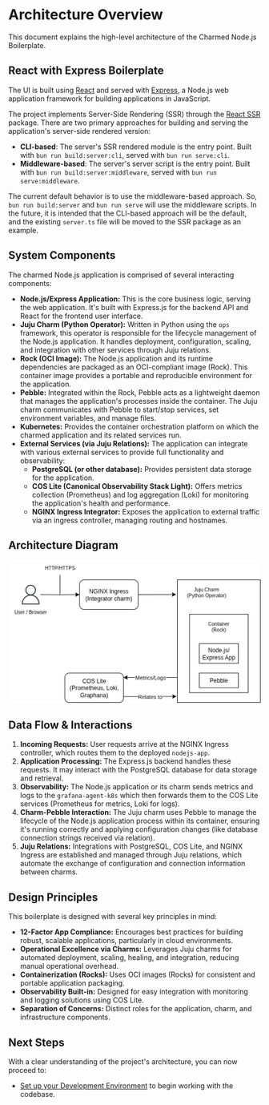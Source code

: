 # Architecture Overview

This document explains the high-level architecture of the Charmed Node.js Boilerplate.

## React with Express Boilerplate

The UI is built using [React](https://react.dev/) and served with [Express](https://expressjs.com/), a Node.js web application framework for building applications in JavaScript.

The project implements Server-Side Rendering (SSR) through the [React SSR](https://github.com/canonical/pragma/tree/main/packages/react/ssr) package. There are two primary approaches for building and serving the application's server-side rendered version:

* **CLI-based**: The server's SSR rendered module is the entry point. Built with `bun run build:server:cli`, served with `bun run serve:cli`.
* **Middleware-based**: The server's server script is the entry point. Built with `bun run build:server:middleware`, served with `bun run serve:middleware`.

The current default behavior is to use the middleware-based approach. So, `bun run build:server` and `bun run serve` will use the middleware scripts. In the future, it is intended that the CLI-based approach will be the default, and the existing `server.ts` file will be moved to the SSR package as an example.

## System Components

The charmed Node.js application is comprised of several interacting components:

* **Node.js/Express Application:** This is the core business logic, serving the web application. It's built with Express.js for the backend API and React for the frontend user interface.
* **Juju Charm (Python Operator):** Written in Python using the `ops` framework, this operator is responsible for the lifecycle management of the Node.js application. It handles deployment, configuration, scaling, and integration with other services through Juju relations.
* **Rock (OCI Image):** The Node.js application and its runtime dependencies are packaged as an OCI-compliant image (Rock). This container image provides a portable and reproducible environment for the application.
* **Pebble:** Integrated within the Rock, Pebble acts as a lightweight daemon that manages the application's processes inside the container. The Juju charm communicates with Pebble to start/stop services, set environment variables, and manage files.
* **Kubernetes:** Provides the container orchestration platform on which the charmed application and its related services run.
* **External Services (via Juju Relations):** The application can integrate with various external services to provide full functionality and observability:
    * **PostgreSQL (or other database):** Provides persistent data storage for the application.
    * **COS Lite (Canonical Observability Stack Light):** Offers metrics collection (Prometheus) and log aggregation (Loki) for monitoring the application's health and performance.
    * **NGINX Ingress Integrator:** Exposes the application to external traffic via an ingress controller, managing routing and hostnames.

## Architecture Diagram

![architecture diagram](../resources/architecture.png)

## Data Flow & Interactions

1.  **Incoming Requests:** User requests arrive at the NGINX Ingress controller, which routes them to the deployed `nodejs-app`.
2.  **Application Processing:** The Express.js backend handles these requests. It may interact with the PostgreSQL database for data storage and retrieval.
3.  **Observability:** The Node.js application or its charm sends metrics and logs to the `grafana-agent-k8s` which then forwards them to the COS Lite services (Prometheus for metrics, Loki for logs).
4.  **Charm-Pebble Interaction:** The Juju charm uses Pebble to manage the lifecycle of the Node.js application process within its container, ensuring it's running correctly and applying configuration changes (like database connection strings received via relation).
5.  **Juju Relations:** Integrations with PostgreSQL, COS Lite, and NGINX Ingress are established and managed through Juju relations, which automate the exchange of configuration and connection information between charms.

## Design Principles

This boilerplate is designed with several key principles in mind:

* **12-Factor App Compliance:** Encourages best practices for building robust, scalable applications, particularly in cloud environments.
* **Operational Excellence via Charms:** Leverages Juju charms for automated deployment, scaling, healing, and integration, reducing manual operational overhead.
* **Containerization (Rocks):** Uses OCI images (Rocks) for consistent and portable application packaging.
* **Observability Built-in:** Designed for easy integration with monitoring and logging solutions using COS Lite.
* **Separation of Concerns:** Distinct roles for the application, charm, and infrastructure components.


## Next Steps

With a clear understanding of the project's architecture, you can now proceed to:

* [Set up your Development Environment](../howtos/development-setup.md) to begin working with the codebase.